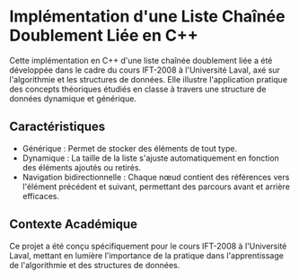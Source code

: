Implémentation d'une Liste Chaînée Doublement Liée en C++
=========================================================

Cette implémentation en C++ d'une liste chaînée doublement liée a été développée dans le cadre du cours IFT-2008 à l'Université Laval, axé sur l'algorithmie et les structures de données. Elle illustre l'application pratique des concepts théoriques étudiés en classe à travers une structure de données dynamique et générique.

Caractéristiques
----------------

-   Générique : Permet de stocker des éléments de tout type.
-   Dynamique : La taille de la liste s'ajuste automatiquement en fonction des éléments ajoutés ou retirés.
-   Navigation bidirectionnelle : Chaque nœud contient des références vers l'élément précédent et suivant, permettant des parcours avant et arrière efficaces.

Contexte Académique
-------------------

Ce projet a été conçu spécifiquement pour le cours IFT-2008 à l'Université Laval, mettant en lumière l'importance de la pratique dans l'apprentissage de l'algorithmie et des structures de données.
